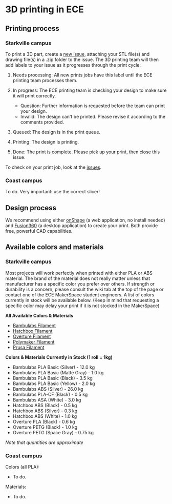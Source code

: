 3D printing in ECE
==================

Printing process
----------------

### Starkville campus

To print a 3D part, create a [new
issue](https://github.com/bjones1/MSU-ECE-3D-printing/issues/new/choose),
attaching your STL file(s) and drawing file(s) in a .zip folder to the issue.
The 3D printing team will then add labels to your issue as it progresses through
the print cycle:

1.  Needs processing: All new prints jobs have this label until the ECE printing
    team processes them.

2.  In progress: The ECE printing team is checking your design to make sure it
    will print correctly.

    *   Question: Further information is requested before the team can print
        your design.
    *   Invalid: The design can't be printed. Please revise it according to the
        comments provided.
3.  Queued: The design is in the print queue.

4.  Printing: The design is printing.

5.  Done: The print is complete. Please pick up your print, then close this
    issue.

To check on your print job, look at the
[issues](https://github.com/bjones1/MSU-ECE-3D-printing/issues).

### Coast campus

To do. Very important: use the correct slicer!

Design process
--------------

We recommend using either [onShape](https://www.onshape.com/en/) (a web
application, no install needed) and
[Fusion360](https://www.autodesk.com/products/fusion-360/overview) (a desktop
application) to create your print. Both provide free, powerful CAD capabilities.

Available colors and materials
-------------------

### Starkville campus

Most projects will work perfectly when printed with either PLA or ABS material. The brand of the material does not really matter unless that manufacturer has a specific color you prefer over others. If strength or durability is a concern, please consult the wiki tab at the top of the page or contact one of the ECE MakerSpace student engineers. A list of colors currently in stock will be available below. (Keep in mind that requesting a specific color may delay your print if it is not stocked in the MakerSpace)

**All Available Colors & Materials**

*   [Bambulabs Filament](https://us.store.bambulab.com/collections/bambu-lab-3d-printer-filament?srsltid=AfmBOorsg6Ww-vjAtiNmjZ4JZ9Xyw0UA2En50vaNwGwJyrTa0CzcDNZ4)
*   [Hatchbox Filament](https://www.hatchbox3d.com/collections/shop-all)
*   [Overture Filament](https://overture3d.com/collections/all-filaments)
*   [Polymaker Filament](https://us.polymaker.com/collections/all)
*   [Prusa Filament](https://www.prusa3d.com/category/filament/)

**Colors & Materials Currently in Stock (1 roll = 1kg)**

*   Bambulabs PLA Basic (Silver) - 12.0 kg
*   Bambulabs PLA Basic (Matte Gray) - 1.0 kg
*   Bambulabs PLA Basic (Black) - 3.5 kg
*   Bambulabs PLA Basic (Yellow) - 2.0 kg
*   Bambulabs ABS (Silver) - 26.0 kg
*   Bambulabs PLA-CF (Black) - 0.5 kg
*   Bambulabs ASA (White) - 3.0 kg
*   Hatchbox ABS (Black) - 0.5 kg
*   Hatchbox ABS (Silver) - 0.3 kg
*   Hatchbox ABS (White) - 1.0 kg
*   Overture PLA (Black) - 0.6 kg
*   Overture PETG (Black) - 1.0 kg
*   Overture PETG (Space Gray) - 0.75 kg

_Note that quantities are approximate_

### Coast campus

Colors (all PLA):

*   To do.

Materials:

*   To do.
